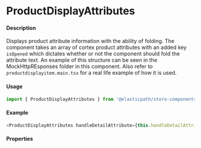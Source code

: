 # ProductDisplayAttributes

#### Description

Displays product attribute information with the ability of folding.  The component takes an array of cortex product attributes with an added key `isOpened` which dictates whether or not the component should fold the attribute text.  An example of this structure can be seen in the MockHttpREsponses folder in this component.  Also refer to `productdisplayitem.main.tsx` for a real life example of how it is used.

#### Usage

```js
import { ProductDisplayAttributes } from '@elasticpath/store-components';
```

#### Example

```js
<ProductDisplayAttributes handleDetailAttribute={this.handleDetailAttribute} detailsProductData={detailsProductData} />
```

#### Properties

<!-- PROPS -->
